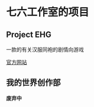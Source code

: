 # 七六工作室的项目
## Project EHG
一款的有关汉服同袍的剧情向游戏

[官方网站](https://project-ehg.tk/ "点击进入")

## 我的世界创作部
**废弃中**
